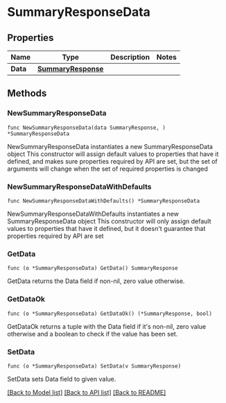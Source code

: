 # SummaryResponseData

## Properties

Name | Type | Description | Notes
------------ | ------------- | ------------- | -------------
**Data** | [**SummaryResponse**](SummaryResponse.md) |  | 

## Methods

### NewSummaryResponseData

`func NewSummaryResponseData(data SummaryResponse, ) *SummaryResponseData`

NewSummaryResponseData instantiates a new SummaryResponseData object
This constructor will assign default values to properties that have it defined,
and makes sure properties required by API are set, but the set of arguments
will change when the set of required properties is changed

### NewSummaryResponseDataWithDefaults

`func NewSummaryResponseDataWithDefaults() *SummaryResponseData`

NewSummaryResponseDataWithDefaults instantiates a new SummaryResponseData object
This constructor will only assign default values to properties that have it defined,
but it doesn't guarantee that properties required by API are set

### GetData

`func (o *SummaryResponseData) GetData() SummaryResponse`

GetData returns the Data field if non-nil, zero value otherwise.

### GetDataOk

`func (o *SummaryResponseData) GetDataOk() (*SummaryResponse, bool)`

GetDataOk returns a tuple with the Data field if it's non-nil, zero value otherwise
and a boolean to check if the value has been set.

### SetData

`func (o *SummaryResponseData) SetData(v SummaryResponse)`

SetData sets Data field to given value.



[[Back to Model list]](../README.md#documentation-for-models) [[Back to API list]](../README.md#documentation-for-api-endpoints) [[Back to README]](../README.md)


